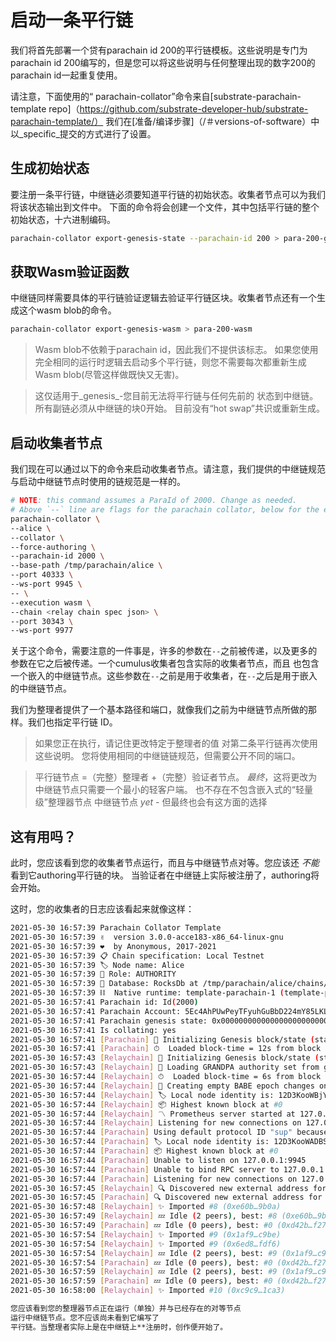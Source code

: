 # 启动一条平行链

我们将首先部署一个贷有parachain id 200的平行链模板。这些说明是专门为parachain id 200编写的，但是您可以将这些说明与任何整理出现的数字200的parachain id一起重复使用。

请注意，下面使用的“ parachain-collat​​or”命令来自[substrate-parachain-template repo]（https://github.com/substrate-developer-hub/substrate-parachain-template/）
我们在[准备/编译步骤]（/＃versions-of-software）中以_specific_提交的方式进行了设置。

## 生成初始状态

要注册一条平行链，中继链必须要知道平行链的初始状态。收集者节点可以为我们将该状态输出到文件中。
下面的命令将会创建一个文件，其中包括平行链的整个初始状态，十六进制编码。


```bash
parachain-collator export-genesis-state --parachain-id 200 > para-200-genesis
```

## 获取Wasm验证函数

中继链同样需要具体的平行链验证逻辑去验证平行链区块。收集者节点还有一个生成这个wasm blob的命令。


```bash
parachain-collator export-genesis-wasm > para-200-wasm
```

> Wasm blob不依赖于parachain id，因此我们不提供该标志。
> 如果您使用完全相同的运行时逻辑去启动多个平行链，则您不需要每次都重新生成Wasm blob(尽管这样做既快又无害)。

>这仅适用于_genesis_-您目前无法将平行链与任何先前的
>状态到中继链。所有副链必须从中继链的块0开始。
>目前没有“hot swap”共识或重新生成。

## 启动收集者节点

我们现在可以通过以下的命令来启动收集者节点。请注意，我们提供的中继链规范与启动中继链节点时使用的链规范是一样的。

```bash
# NOTE: this command assumes a ParaId of 2000. Change as needed.
# Above `--` line are flags for the parachain collator, below for the embedded relay chain validator
parachain-collator \
--alice \
--collator \
--force-authoring \
--parachain-id 2000 \
--base-path /tmp/parachain/alice \
--port 40333 \
--ws-port 9945 \
-- \
--execution wasm \
--chain <relay chain spec json> \
--port 30343 \
--ws-port 9977
```

关于这个命令，需要注意的一件事是，许多的参数在`--`之前被传递，以及更多的参数在它之后被传递。一个cumulus收集者包含实际的收集者节点，而且
也包含一个嵌入的中继链节点。这些参数在`--`之前是用于收集者，在`--`之后是用于嵌入的中继链节点。

我们为整理者提供了一个基本路径和端口，就像我们之前为中继链节点所做的那样。我们也指定平行链 ID。

> 如果您正在执行，请记住更改特定于整理者的值
> 对第二条平行链再次使用这些说明。
> 您将使用相同的中继链链规范，但需要公开不同的端口。

> 平行链节点 =（完整）整理者 +（完整）验证者节点。
> _最终_，这将更改为中继链节点只需要一个最小的轻客户端。
> 也不存在不包含嵌入式的“轻量级”整理器节点
> 中继链节点 _yet_ - 但最终也会有这方面的选择


## 这有用吗？

此时，您应该看到您的收集者节点运行，而且与中继链节点对等。您应该还 _不能_ 看到它authoring平行链的块。
当验证者在中继链上实际被注册了，authoring将会开始。


这时，您的收集者的日志应该看起来就像这样：


```bash
2021-05-30 16:57:39 Parachain Collator Template    
2021-05-30 16:57:39 ✌️  version 3.0.0-acce183-x86_64-linux-gnu    
2021-05-30 16:57:39 ❤️  by Anonymous, 2017-2021    
2021-05-30 16:57:39 📋 Chain specification: Local Testnet    
2021-05-30 16:57:39 🏷 Node name: Alice    
2021-05-30 16:57:39 👤 Role: AUTHORITY    
2021-05-30 16:57:39 💾 Database: RocksDb at /tmp/parachain/alice/chains/local_testnet/db    
2021-05-30 16:57:39 ⛓  Native runtime: template-parachain-1 (template-parachain-0.tx1.au1)    
2021-05-30 16:57:41 Parachain id: Id(2000)    
2021-05-30 16:57:41 Parachain Account: 5Ec4AhPUwPeyTFyuhGuBbD224mY85LKLMSqSSo33JYWCazU4    
2021-05-30 16:57:41 Parachain genesis state: 0x0000000000000000000000000000000000000000000000000000000000000000000a96f42b5cb798190e5f679bb16970905087a9a9fc612fb5ca6b982b85783c0d03170a2e7597b7b7e3d84c05391d139a62b157e78786d8c082f29dcf4c11131400    
2021-05-30 16:57:41 Is collating: yes    
2021-05-30 16:57:41 [Parachain] 🔨 Initializing Genesis block/state (state: 0x0a96…3c0d, header-hash: 0xd42b…f271)    
2021-05-30 16:57:41 [Parachain] ⏱  Loaded block-time = 12s from block 0xd42bb78354bc21770e3f0930ed45c7377558d2d8e81ca4d457e573128aabf271    
2021-05-30 16:57:43 [Relaychain] 🔨 Initializing Genesis block/state (state: 0xace1…1b62, header-hash: 0xfa68…cf58)    
2021-05-30 16:57:43 [Relaychain] 👴 Loading GRANDPA authority set from genesis on what appears to be first startup.    
2021-05-30 16:57:44 [Relaychain] ⏱  Loaded block-time = 6s from block 0xfa68f5abd2a80394b87c9bd07e0f4eee781b8c696d0a22c8e5ba38ae10e1cf58    
2021-05-30 16:57:44 [Relaychain] 👶 Creating empty BABE epoch changes on what appears to be first startup.    
2021-05-30 16:57:44 [Relaychain] 🏷 Local node identity is: 12D3KooWBjYK2W4dsBfsrFA9tZCStb5ogPb6STQqi2AK9awXfXyG    
2021-05-30 16:57:44 [Relaychain] 📦 Highest known block at #0    
2021-05-30 16:57:44 [Relaychain] 〽️ Prometheus server started at 127.0.0.1:9616    
2021-05-30 16:57:44 [Relaychain] Listening for new connections on 127.0.0.1:9945.    
2021-05-30 16:57:44 [Parachain] Using default protocol ID "sup" because none is configured in the chain specs    
2021-05-30 16:57:44 [Parachain] 🏷 Local node identity is: 12D3KooWADBSC58of6ng2M29YTDkmWCGehHoUZhsy9LGkHgYscBw    
2021-05-30 16:57:44 [Parachain] 📦 Highest known block at #0    
2021-05-30 16:57:44 [Parachain] Unable to listen on 127.0.0.1:9945    
2021-05-30 16:57:44 [Parachain] Unable to bind RPC server to 127.0.0.1:9945. Trying random port.    
2021-05-30 16:57:44 [Parachain] Listening for new connections on 127.0.0.1:45141.    
2021-05-30 16:57:45 [Relaychain] 🔍 Discovered new external address for our node: /ip4/192.168.42.204/tcp/30334/ws/p2p/12D3KooWBjYK2W4dsBfsrFA9tZCStb5ogPb6STQqi2AK9awXfXyG    
2021-05-30 16:57:45 [Parachain] 🔍 Discovered new external address for our node: /ip4/192.168.42.204/tcp/30333/p2p/12D3KooWADBSC58of6ng2M29YTDkmWCGehHoUZhsy9LGkHgYscBw    
2021-05-30 16:57:48 [Relaychain] ✨ Imported #8 (0xe60b…9b0a)    
2021-05-30 16:57:49 [Relaychain] 💤 Idle (2 peers), best: #8 (0xe60b…9b0a), finalized #5 (0x1e6f…567c), ⬇ 4.5kiB/s ⬆ 2.2kiB/s    
2021-05-30 16:57:49 [Parachain] 💤 Idle (0 peers), best: #0 (0xd42b…f271), finalized #0 (0xd42b…f271), ⬇ 2.0kiB/s ⬆ 1.7kiB/s    
2021-05-30 16:57:54 [Relaychain] ✨ Imported #9 (0x1af9…c9be)    
2021-05-30 16:57:54 [Relaychain] ✨ Imported #9 (0x6ed8…fdf6)    
2021-05-30 16:57:54 [Relaychain] 💤 Idle (2 peers), best: #9 (0x1af9…c9be), finalized #6 (0x3319…69a2), ⬇ 1.8kiB/s ⬆ 0.5kiB/s    
2021-05-30 16:57:54 [Parachain] 💤 Idle (0 peers), best: #0 (0xd42b…f271), finalized #0 (0xd42b…f271), ⬇ 0.2kiB/s ⬆ 0.2kiB/s    
2021-05-30 16:57:59 [Relaychain] 💤 Idle (2 peers), best: #9 (0x1af9…c9be), finalized #7 (0x5b50…1e5b), ⬇ 0.6kiB/s ⬆ 0.4kiB/s    
2021-05-30 16:57:59 [Parachain] 💤 Idle (0 peers), best: #0 (0xd42b…f271), finalized #0 (0xd42b…f271), ⬇ 0 ⬆ 0    
2021-05-30 16:58:00 [Relaychain] ✨ Imported #10 (0xc9c9…1ca3)

您应该看到您的整理器节点正在运行（单独）并与已经存在的对等节点
运行中继链节点。您不应该尚未看到它编写了
平行链。当整理者实际上是在中继链上**注册时，创作便开始了。

